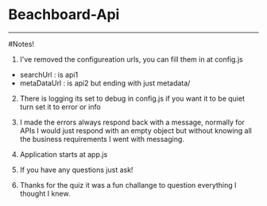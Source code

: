 # Beachboard-Api
---

#Notes!

1. I've removed the configureation urls, you can fill them in at config.js
 - searchUrl : is api1
 - metaDataUrl : is api2 but ending with just metadata/

2. There is logging its set to debug in config.js if you want it to be quiet turn set it to error or info

3. I made the errors always respond back with a message, normally for APIs I would just respond with an empty object but without knowing all the business requirements I went with messaging.

4. Application starts at app.js

5. If you have any questions just ask!

6. Thanks for the quiz it was a fun challange to question everything I thought I knew.

